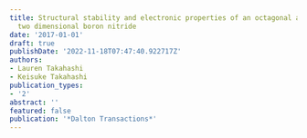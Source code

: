 ```yaml
---
title: Structural stability and electronic properties of an octagonal allotrope of
  two dimensional boron nitride
date: '2017-01-01'
draft: true
publishDate: '2022-11-18T07:47:40.922717Z'
authors:
- Lauren Takahashi
- Keisuke Takahashi
publication_types:
- '2'
abstract: ''
featured: false
publication: '*Dalton Transactions*'
---
```


